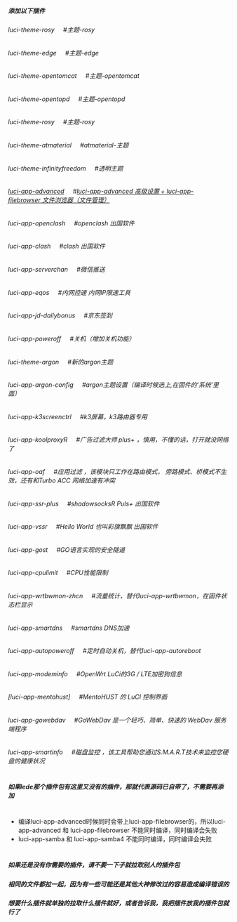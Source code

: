 
##### 添加以下插件
###### luci-theme-rosy    &nbsp;&nbsp;&nbsp;&nbsp;#主题-rosy
###### luci-theme-edge    &nbsp;&nbsp;&nbsp;&nbsp;#主题-edge
###### luci-theme-opentomcat   &nbsp;&nbsp;&nbsp;&nbsp;#主题-opentomcat
###### luci-theme-opentopd   &nbsp;&nbsp;&nbsp;&nbsp;#主题-opentopd<br>
###### luci-theme-rosy   &nbsp;&nbsp;&nbsp;&nbsp;#主题-rosy<br>
###### luci-theme-atmaterial   &nbsp;&nbsp;&nbsp;&nbsp;#atmaterial-主题<br>
###### luci-theme-infinityfreedom    &nbsp;&nbsp;&nbsp;&nbsp;#透明主题<br>
###### [luci-app-advanced](#/README.md)   &nbsp;&nbsp;&nbsp;&nbsp;#[luci-app-advanced&nbsp;高级设置&nbsp;+&nbsp;luci-app-filebrowser&nbsp;文件浏览器（文件管理）](#/README.md)<br>
###### luci-app-openclash    &nbsp;&nbsp;&nbsp;&nbsp;#openclash 出国软件<br>
###### luci-app-clash    &nbsp;&nbsp;&nbsp;&nbsp;#clash 出国软件<br>
###### luci-app-serverchan    &nbsp;&nbsp;&nbsp;&nbsp;#微信推送<br>
###### luci-app-eqos    &nbsp;&nbsp;&nbsp;&nbsp;#内网控速 内网IP限速工具<br>
###### luci-app-jd-dailybonus    &nbsp;&nbsp;&nbsp;&nbsp;#京东签到<br>
###### luci-app-poweroff    &nbsp;&nbsp;&nbsp;&nbsp;#关机（增加关机功能）<br>
###### luci-theme-argon    &nbsp;&nbsp;&nbsp;&nbsp;#新的argon主题<br>
###### luci-app-argon-config    &nbsp;&nbsp;&nbsp;&nbsp;#argon主题设置（编译时候选上,在固件的‘系统’里面）<br>
###### luci-app-k3screenctrl   &nbsp;&nbsp;&nbsp;&nbsp;#k3屏幕，k3路由器专用<br>
###### luci-app-koolproxyR   &nbsp;&nbsp;&nbsp;&nbsp;#广告过滤大师 plus+  ，慎用，不懂的话，打开就没网络了<br>
###### luci-app-oaf   &nbsp;&nbsp;&nbsp;&nbsp;#应用过滤 ，该模块只工作在路由模式， 旁路模式、桥模式不生效，还有和Turbo ACC 网络加速有冲突<br>
###### luci-app-ssr-plus   &nbsp;&nbsp;&nbsp;&nbsp;#shadowsocksR Puls+  出国软件<br>
###### luci-app-vssr   &nbsp;&nbsp;&nbsp;&nbsp;#Hello World 也叫彩旗飘飘  出国软件<br>
###### luci-app-gost   &nbsp;&nbsp;&nbsp;&nbsp;#GO语言实现的安全隧道<br>
###### luci-app-cpulimit   &nbsp;&nbsp;&nbsp;&nbsp;#CPU性能限制<br>
###### luci-app-wrtbwmon-zhcn   &nbsp;&nbsp;&nbsp;&nbsp;#流量统计，替代luci-app-wrtbwmon，在固件状态栏显示<br>
###### luci-app-smartdns   &nbsp;&nbsp;&nbsp;&nbsp;#smartdns DNS加速<br>
###### luci-app-autopoweroff   &nbsp;&nbsp;&nbsp;&nbsp;#定时自动关机，替代luci-app-autoreboot<br>
###### luci-app-modeminfo    &nbsp;&nbsp;&nbsp;&nbsp;#OpenWrt LuCi的3G / LTE加密狗信息<br>
###### [luci-app-mentohust]   &nbsp;&nbsp;&nbsp;&nbsp;#MentoHUST 的 LuCI 控制界面<br>
###### luci-app-gowebdav   &nbsp;&nbsp;&nbsp;&nbsp;#GoWebDav 是一个轻巧、简单、快速的 WebDav 服务端程序<br>
###### luci-app-smartinfo   &nbsp;&nbsp;&nbsp;&nbsp;#磁盘监控 ，该工具帮助您通过S.M.A.R.T技术来监控您硬盘的健康状况<br>
#
##### 如果lede那个插件包有这里又没有的插件，那就代表源码已自带了，不需要再添加
#
#

- 编译luci-app-advanced时候同时会带上luci-app-filebrowser的，所以luci-app-advanced 和 luci-app-filebrowser 不能同时编译，同时编译会失败
- luci-app-samba 和 luci-app-samba4 不能同时编译，同时编译会失败
#
#
##### 如果还是没有你需要的插件，请不要一下子就拉取别人的插件包
##### 相同的文件都拉一起，因为有一些可能还是其他大神修改过的容易造成编译错误的
##### 想要什么插件就单独的拉取什么插件就好，或者告诉我，我把插件放我的插件包就行了
